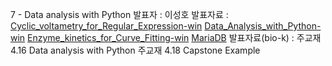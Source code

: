 7 - Data analysis with Python
발표자 : 이성호
발표자료 :
[Cyclic_voltametry_for_Regular_Expression-win](http://nbviewer.ipython.org/github/biopy/biopy.github.io/blob/master/notebook/Part1/20140729_Cyclic_voltametry_for_Regular_Expression-win.ipynb)
[Data_Analysis_with_Python-win](http://nbviewer.ipython.org/github/biopy/biopy.github.io/blob/master/notebook/Part1/20140729_Data_Analysis_with_Python-win.ipynb)
[Enzyme_kinetics_for_Curve_Fitting-win](http://nbviewer.ipython.org/github/biopy/biopy.github.io/blob/master/notebook/Part1/20140729_Enzyme_kinetics_for_Curve_Fitting-win.ipynb)
[MariaDB](http://nbviewer.ipython.org/github/biopy/biopy.github.io/blob/master/Part1/notebook/Part1/MariaDB.ipynb)
발표자료(bio-k) :
주교재 4.16 Data analysis with Python
주교재 4.18 Capstone Example